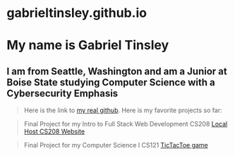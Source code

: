# gabrieltinsley.github.io
# My name is Gabriel Tinsley
## I am from Seattle, Washington and am a Junior at Boise State studying Computer Science with a Cybersecurity Emphasis

> Here is the link to [my real github](https://github.com/gabrieltinsley).
> Here is my favorite projects so far:

> Final Project for my Intro to Full Stack Web Development CS208 [Local Host CS208 Website](https://github.com/BSU-CS-208-summer-2024-classroom/5-1-final-project-final-project-7)

> Final Project for my Computer Science I CS121 [TicTacToe game](https://github.com/Boise-State-University-CS-121/cs121-2024-sp-project3-gabrieltinsley/tree/main/Project3)


